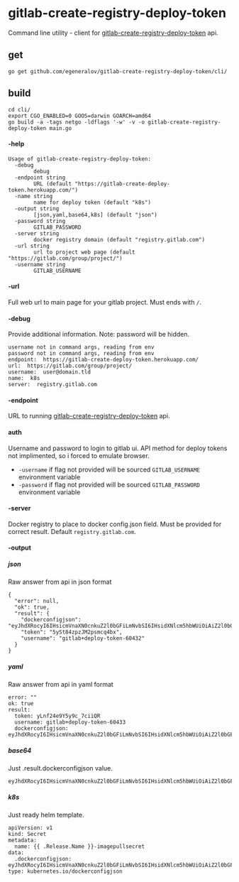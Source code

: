 # gitlab-create-registry-deploy-token

Command line utility - client for [gitlab-create-registry-deploy-token](https://github.com/egeneralov/gitlab-create-registry-deploy-token.git) api.

## get

    go get github.com/egeneralov/gitlab-create-registry-deploy-token/cli/

## build

    cd cli/
    export CGO_ENABLED=0 GOOS=darwin GOARCH=amd64
    go build -a -tags netgo -ldflags '-w' -v -o gitlab-create-registry-deploy-token main.go

#### -help

    Usage of gitlab-create-registry-deploy-token:
      -debug
        	debug
      -endpoint string
        	URL (default "https://gitlab-create-deploy-token.herokuapp.com/")
      -name string
        	name for deploy token (default "k8s")
      -output string
        	[json,yaml,base64,k8s] (default "json")
      -password string
        	GITLAB_PASSWORD
      -server string
        	docker registry domain (default "registry.gitlab.com")
      -url string
        	url to project web page (default "https://gitlab.com/group/project/")
      -username string
        	GITLAB_USERNAME

#### -url

Full web url to main page for your gitlab project. Must ends with `/`.

#### -debug

Provide additional information. Note: password will be hidden.

    username not in command args, reading from env
    password not in command args, reading from env
    endpoint:  https://gitlab-create-deploy-token.herokuapp.com/
    url:  https://gitlab.com/group/project/
    username:  user@domain.tld
    name:  k8s
    server:  registry.gitlab.com


#### -endpoint

URL to running [gitlab-create-registry-deploy-token](https://github.com/egeneralov/gitlab-create-registry-deploy-token.git) api.


#### auth

Username and password to login to gitlab ui. API method for deploy tokens not implimented, so i forced to emulate browser.

- `-username` if flag not provided will be sourced `GITLAB_USERNAME` environment variable
- `-password` if flag not provided will be sourced `GITLAB_PASSWORD` environment variable

#### -server

Docker registry to place to docker config.json field. Must be provided for correct result. Default `registry.gitlab.com`.

#### -output


##### json

Raw answer from api in json format

    {
      "error": null, 
      "ok": true, 
      "result": {
        "dockerconfigjson": "eyJhdXRocyI6IHsicmVnaXN0cnkuZ2l0bGFiLmNvbSI6IHsidXNlcm5hbWUiOiAiZ2l0bGFiK2RlcGxveS10b2tlbi02MDQzMiIsICJwYXNzd29yZCI6ICI1eVN0ODR6cHpKTTJwc21jcTRieCJ9fX0=", 
        "token": "5ySt84zpzJM2psmcq4bx", 
        "username": "gitlab+deploy-token-60432"
      }
    }


##### yaml

Raw answer from api in yaml format

    error: ""
    ok: true
    result:
      token: yLnf24e9Y5y9c_7ciiQR
      username: gitlab+deploy-token-60433
      dockerconfigjson: eyJhdXRocyI6IHsicmVnaXN0cnkuZ2l0bGFiLmNvbSI6IHsidXNlcm5hbWUiOiAiZ2l0bGFiK2RlcGxveS10b2tlbi02MDQzMyIsICJwYXNzd29yZCI6ICJ5TG5mMjRlOVk1eTljXzdjaWlRUiJ9fX0=


##### base64

Just .result.dockerconfigjson value.

    eyJhdXRocyI6IHsicmVnaXN0cnkuZ2l0bGFiLmNvbSI6IHsidXNlcm5hbWUiOiAiZ2l0bGFiK2RlcGxveS10b2tlbi02MDQzNCIsICJwYXNzd29yZCI6ICJ0YXY4VU1FVU01Z2lhb2lleXExeiJ9fX0=


##### k8s

Just ready helm template.

    apiVersion: v1
    kind: Secret
    metadata:
      name: {{ .Release.Name }}-imagepullsecret
    data:
      .dockerconfigjson: eyJhdXRocyI6IHsicmVnaXN0cnkuZ2l0bGFiLmNvbSI6IHsidXNlcm5hbWUiOiAiZ2l0bGFiK2RlcGxveS10b2tlbi02MDQzNSIsICJwYXNzd29yZCI6ICJKb0hvcW94ZGJyTV9MVGoyTTFSbSJ9fX0=
    type: kubernetes.io/dockerconfigjson
